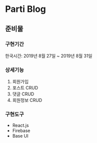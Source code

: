 # Parti Blog

## 준비물

### 구현기간

한국시간: 2019년 8월 27일 ~ 2019년 8월 31일

### 상세기능

1. 회원가입
2. 포스트 CRUD
3. 댓글 CRUD
4. 회원정보 CRUD

### 구현도구

* React.js
* Firebase
* Base UI
